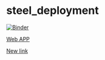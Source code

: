 # steel_deployment

[![Binder](https://mybinder.org/badge_logo.svg)](https://mybinder.org/v2/gh/marcomatteo/steel_deployment/HEAD?urlpath=%2Fvoila%2Frender%2Fsteel_deploy.ipynb)

[Web APP](https://mybinder.org/v2/gh/marcomatteo/steel_deployment/HEAD?urlpath=%2Fvoila%2Frender%2Fsteel_deploy.ipynb)

[New link](https://mybinder.org/v2/gh/marcomatteo/steel_deployment/HEAD?urlpath=%2Fvoila%2Frender%2Fsteel_deploy.ipynb)
